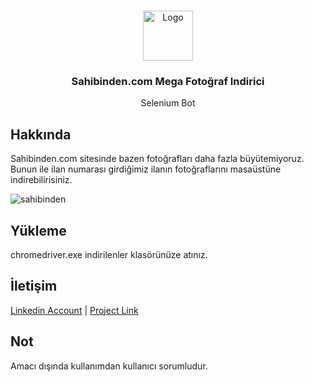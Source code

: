 
<!-- PROJECT LOGO -->
<br />
<p align="center">
  
  <a href="https://github.com/karadagokan">
    <img src="https://user-images.githubusercontent.com/55664312/101492752-2f743080-3976-11eb-9e9c-35c14aa30868.png" alt="Logo" width="80" height="80">
  </a>

  <h3 align="center">Sahibinden.com Mega Fotoğraf Indirici</h3>

  <p align="center">
   Selenium Bot
  </p>

<!-- Hakkında -->
## Hakkında
Sahibinden.com sitesinde bazen fotoğrafları daha fazla büyütemiyoruz. Bunun ile ilan numarası girdiğimiz ilanın fotoğraflarını masaüstüne indirebilirisiniz. 


![sahibinden](https://user-images.githubusercontent.com/55664312/101491653-1028d380-3975-11eb-8304-873faa4e75ca.jpg)


<!-- Yükleme -->
## Yükleme
chromedriver.exe indirilenler klasörünüze atınız.

<!-- İletişim -->
## İletişim

[Linkedin Account](https://www.linkedin.com/in/okankaradag365) | [Project Link](https://github.com/karadagokan/Sahibinden.com-Mega-Fotograf-Indir) 

## Not
Amacı dışında kullanımdan kullanıcı sorumludur.






